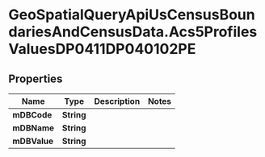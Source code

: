 # GeoSpatialQueryApiUsCensusBoundariesAndCensusData.Acs5ProfilesValuesDP0411DP040102PE

## Properties

Name | Type | Description | Notes
------------ | ------------- | ------------- | -------------
**mDBCode** | **String** |  | 
**mDBName** | **String** |  | 
**mDBValue** | **String** |  | 


